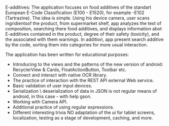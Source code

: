 E-additives:
The application focuses on food additives of the standart European  E-Code Classification (E100 - E1520),
for example -E102 (Tartrazine). The idea is simple. Using his device camera, user scans ingridientsof the product,
from supermarket shelf, app analyzes the text of composition, searching there food additives, and displays information abot E-additives
contained in the product,  degree of their safety (toxicity), and the associated with them warnings.
In addition, app present search additive by the code, sorting them into categories for more usual interaction.

The application has been written for educational purposes:
- Introducing to the views and the patterns of the new version of android: RecyclerView & Cards, FloatActionButton, Toolbar etc.
- Connect and interact with native OCR library.
- The practice of interaction with the REST API external Web service.
- Basic validation of user input devices.
- Serialization \ deserialization of data in JSON is not regular means of android, in this case - with help gson.
- Working with Camera API.
- Additional practice of using regular expressions.
- Different interesting trivia
NO adaptation of the ui for tablet screens, localization, testing as a stage of development, caching, and more.
